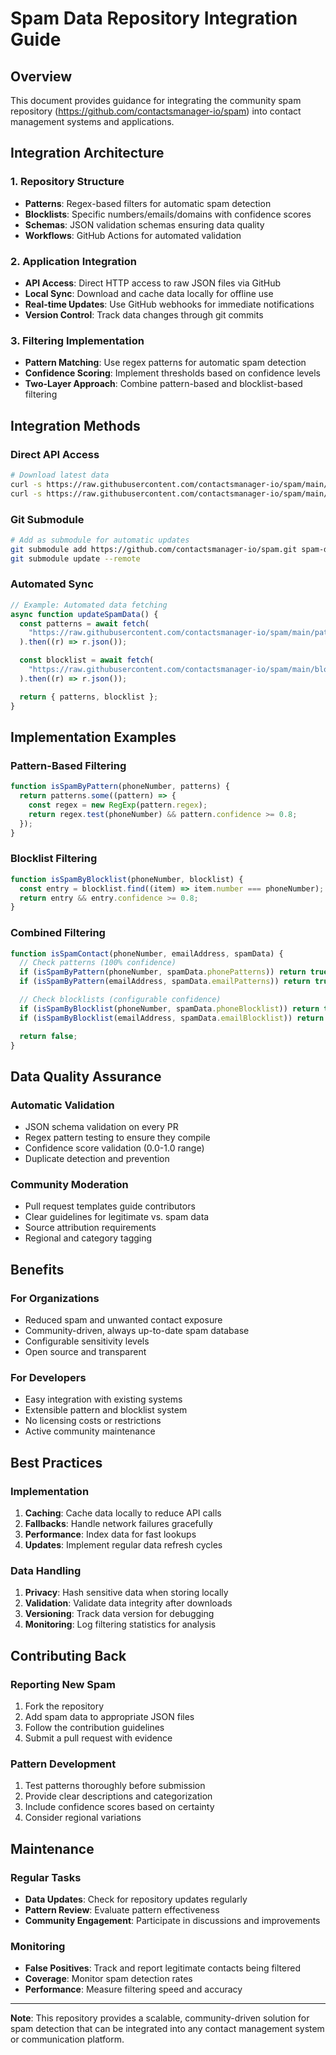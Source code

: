 # Spam Data Repository Integration Guide

## Overview

This document provides guidance for integrating the community spam repository (https://github.com/contactsmanager-io/spam) into contact management systems and applications.

## Integration Architecture

### 1. Repository Structure

- **Patterns**: Regex-based filters for automatic spam detection
- **Blocklists**: Specific numbers/emails/domains with confidence scores
- **Schemas**: JSON validation schemas ensuring data quality
- **Workflows**: GitHub Actions for automated validation

### 2. Application Integration

- **API Access**: Direct HTTP access to raw JSON files via GitHub
- **Local Sync**: Download and cache data locally for offline use
- **Real-time Updates**: Use GitHub webhooks for immediate notifications
- **Version Control**: Track data changes through git commits

### 3. Filtering Implementation

- **Pattern Matching**: Use regex patterns for automatic spam detection
- **Confidence Scoring**: Implement thresholds based on confidence levels
- **Two-Layer Approach**: Combine pattern-based and blocklist-based filtering

## Integration Methods

### Direct API Access

```bash
# Download latest data
curl -s https://raw.githubusercontent.com/contactsmanager-io/spam/main/patterns/phone-patterns.json
curl -s https://raw.githubusercontent.com/contactsmanager-io/spam/main/blocklists/phone-numbers.json
```

### Git Submodule

```bash
# Add as submodule for automatic updates
git submodule add https://github.com/contactsmanager-io/spam.git spam-data
git submodule update --remote
```

### Automated Sync

```javascript
// Example: Automated data fetching
async function updateSpamData() {
  const patterns = await fetch(
    "https://raw.githubusercontent.com/contactsmanager-io/spam/main/patterns/phone-patterns.json"
  ).then((r) => r.json());

  const blocklist = await fetch(
    "https://raw.githubusercontent.com/contactsmanager-io/spam/main/blocklists/phone-numbers.json"
  ).then((r) => r.json());

  return { patterns, blocklist };
}
```

## Implementation Examples

### Pattern-Based Filtering

```javascript
function isSpamByPattern(phoneNumber, patterns) {
  return patterns.some((pattern) => {
    const regex = new RegExp(pattern.regex);
    return regex.test(phoneNumber) && pattern.confidence >= 0.8;
  });
}
```

### Blocklist Filtering

```javascript
function isSpamByBlocklist(phoneNumber, blocklist) {
  const entry = blocklist.find((item) => item.number === phoneNumber);
  return entry && entry.confidence >= 0.8;
}
```

### Combined Filtering

```javascript
function isSpamContact(phoneNumber, emailAddress, spamData) {
  // Check patterns (100% confidence)
  if (isSpamByPattern(phoneNumber, spamData.phonePatterns)) return true;
  if (isSpamByPattern(emailAddress, spamData.emailPatterns)) return true;

  // Check blocklists (configurable confidence)
  if (isSpamByBlocklist(phoneNumber, spamData.phoneBlocklist)) return true;
  if (isSpamByBlocklist(emailAddress, spamData.emailBlocklist)) return true;

  return false;
}
```

## Data Quality Assurance

### Automatic Validation

- JSON schema validation on every PR
- Regex pattern testing to ensure they compile
- Confidence score validation (0.0-1.0 range)
- Duplicate detection and prevention

### Community Moderation

- Pull request templates guide contributors
- Clear guidelines for legitimate vs. spam data
- Source attribution requirements
- Regional and category tagging

## Benefits

### For Organizations

- Reduced spam and unwanted contact exposure
- Community-driven, always up-to-date spam database
- Configurable sensitivity levels
- Open source and transparent

### For Developers

- Easy integration with existing systems
- Extensible pattern and blocklist system
- No licensing costs or restrictions
- Active community maintenance

## Best Practices

### Implementation

1. **Caching**: Cache data locally to reduce API calls
2. **Fallbacks**: Handle network failures gracefully
3. **Performance**: Index data for fast lookups
4. **Updates**: Implement regular data refresh cycles

### Data Handling

1. **Privacy**: Hash sensitive data when storing locally
2. **Validation**: Validate data integrity after downloads
3. **Versioning**: Track data version for debugging
4. **Monitoring**: Log filtering statistics for analysis

## Contributing Back

### Reporting New Spam

1. Fork the repository
2. Add spam data to appropriate JSON files
3. Follow the contribution guidelines
4. Submit a pull request with evidence

### Pattern Development

1. Test patterns thoroughly before submission
2. Provide clear descriptions and categorization
3. Include confidence scores based on certainty
4. Consider regional variations

## Maintenance

### Regular Tasks

- **Data Updates**: Check for repository updates regularly
- **Pattern Review**: Evaluate pattern effectiveness
- **Community Engagement**: Participate in discussions and improvements

### Monitoring

- **False Positives**: Track and report legitimate contacts being filtered
- **Coverage**: Monitor spam detection rates
- **Performance**: Measure filtering speed and accuracy

---

**Note**: This repository provides a scalable, community-driven solution for spam detection that can be integrated into any contact management system or communication platform.
